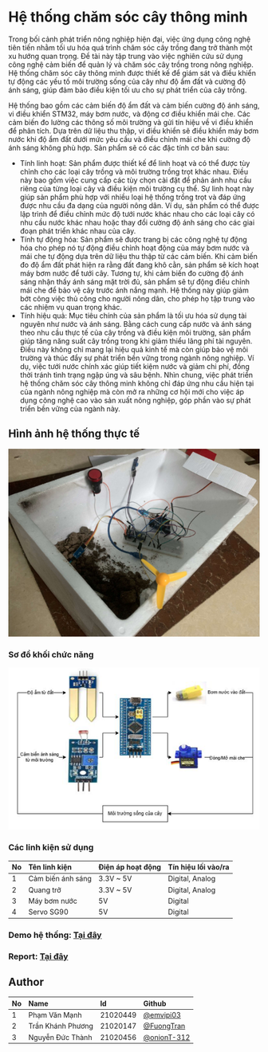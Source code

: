 # Hệ thống chăm sóc cây thông minh

Trong bối cảnh phát triển nông nghiệp hiện đại, việc ứng dụng công nghệ tiên tiến nhằm tối ưu hóa quá trình chăm sóc cây
trồng
đang trở thành một xu hướng quan trọng. Đề
tài này tập trung vào việc nghiên cứu sử dụng
công nghệ cảm biến để quản lý và chăm sóc
cây trồng trong nông nghiệp. Hệ thống chăm
sóc cây thông minh được thiết kế để giám sát
và điều khiển tự động các yếu tố môi trường
sống của cây như độ ẩm đất và cường độ ánh
sáng, giúp đảm bảo điều kiện tối ưu cho sự phát
triển của cây trồng.

Hệ thống bao gồm các cảm biến độ ẩm đất và
cảm biến cường độ ánh sáng, vi điều khiển
STM32, máy bơm nước, và động cơ điều khiển
mái che. Các cảm biến đo lường các thông số
môi trường và gửi tín hiệu về vi điều khiển để
phân tích. Dựa trên dữ liệu thu thập, vi điều
khiển sẽ điều khiển máy bơm nước khi độ ẩm
đất dưới mức yêu cầu và điều chỉnh mái che
khi cường độ ánh sáng không phù hợp.
Sản phẩm sẽ có các đặc tính cơ bản sau:

- Tính linh hoạt: Sản phẩm được thiết kế
  để linh hoạt và có thể được tùy chỉnh cho các
  loại cây trồng và môi trường trồng trọt khác
  nhau. Điều này bao gồm việc cung cấp các tùy
  chọn cài đặt để phản ánh nhu cầu riêng của
  từng loại cây và điều kiện môi trường cụ thể.
  Sự linh hoạt này giúp sản phẩm phù hợp với
  nhiều loại hệ thống trồng trọt và đáp ứng được
  nhu cầu đa dạng của người nông dân. Ví dụ,
  sản phẩm có thể được lập trình để điều chỉnh
  mức độ tưới nước khác nhau cho các loại cây
  có nhu cầu nước khác nhau hoặc thay đổi
  cường độ ánh sáng cho các giai đoạn phát triển
  khác nhau của cây.
- Tính tự động hóa: Sản phẩm sẽ được
  trang bị các công nghệ tự động hóa cho phép
  nó tự động điều chỉnh hoạt động của máy bơm
  nước và mái che tự động dựa trên dữ liệu thu
  thập từ các cảm biến. Khi cảm biến đo độ ẩm
  đất phát hiện ra rằng đất đang khô cằn, sản
  phẩm sẽ kích hoạt máy bơm nước để tưới cây.
  Tương tự, khi cảm biến đo cường độ ánh sáng
  nhận thấy ánh sáng mặt trời đủ, sản phẩm sẽ tự
  động điều chỉnh mái che để bảo vệ cây trước
  ánh nắng mạnh. Hệ thống này giúp giảm bớt
  công việc thủ công cho người nông dân, cho
  phép họ tập trung vào các nhiệm vụ quan trọng
  khác.
- Tính hiệu quả: Mục tiêu chính của sản
  phẩm là tối ưu hóa sử dụng tài nguyên như
  nước và ánh sáng. Bằng cách cung cấp nước và
  ánh sáng theo nhu cầu thực tế của cây trồng và
  điều kiện môi trường, sản phẩm giúp tăng năng
  suất cây trồng trong khi giảm thiểu lãng phí tài
  nguyên. Điều này không chỉ mang lại hiệu
  quả kinh tế mà còn giúp bảo vệ môi trường và
  thúc đẩy sự phát triển bền vững trong ngành
  nông nghiệp. Ví dụ, việc tưới nước chính xác
  giúp tiết kiệm nước và giảm chi phí, đồng thời
  tránh tình trạng ngập úng và sâu bệnh.
  Nhìn chung, việc phát triển hệ thống chăm
  sóc cây thông minh không chỉ đáp ứng nhu cầu
  hiện tại của ngành nông nghiệp mà còn mở ra
  những cơ hội mới cho việc áp dụng công nghệ
  cao vào sản xuất nông nghiệp, góp phần vào sự
  phát triển bền vững của ngành này.

## Hình ảnh hệ thống thực tế

![mach thuc te](./pic/machthucte.png)

### Sơ đồ khối chức năng

![sơ đồ khối](./pic/sodokhoi.png)

### Các linh kiện sử dụng

| No | Tên linh kiện          | Điện áp hoạt động | Tín hiệu lối vào/ra | 
|:---|:-----------------------|:------------------|:--------------------|
| 1  | Cảm biến ánh sáng<br/> | 3.3V ~ 5V<br/>    | Digital, Analog     | 
| 2  | Quang trở<br/>         | 3.3V ~ 5V<br/>    | Digital, Analog     | 
| 3  | Máy bơm nước<br/>      | 5V<br/>           | Digital             | 
| 4  | Servo SG90<br/>        | 5V<br/>           | Digital             | 

### Demo hệ thống: [Tại đây](https://youtu.be/c7vdNeubNYY)

### Report: [Tại đây](./pic/Report.pdf)

## Author

| No | Name                   | Id            | Github                                       | 
|:---|:-----------------------|:--------------|:---------------------------------------------|
| 1  | Phạm Văn Mạnh<br/>     | 21020449<br/> | [@emvipi03](https://github.com/emvipi03)     | 
| 2  | Trần Khánh Phương<br/> | 21020147<br/> | [@FuongTran](https://github.com/FuongTran)   | 
| 3  | Nguyễn Đức Thành<br/>  | 21020456<br/> | [@onionT-312](https://github.com/onionT-312) | 